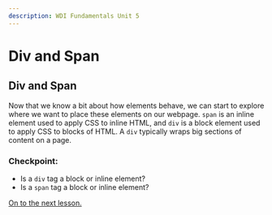 ```yaml
---
description: WDI Fundamentals Unit 5
---
```


# Div and Span

## Div and Span

Now that we know a bit about how elements behave, we can start to explore where we want to place these elements on our webpage. `span` is an inline element used to apply CSS to inline HTML, and `div` is a block element used to apply CSS to blocks of HTML. A `div` typically wraps big sections of content on a page.

### Checkpoint:

* Is a `div` tag a block or inline element?
* Is a `span` tag a block or inline element?

[On to the next lesson.](the-box-model/)

